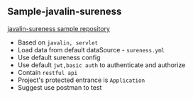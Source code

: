 ## Sample-javalin-sureness  

[javalin-sureness sample repository](https://github.com/tomsun28/sureness/tree/master/samples/javalin-sureness)    

- Based on `javalin, servlet`
- Load data from default dataSource - `sureness.yml`
- Use default sureness config
- Use default `jwt,basic auth` to authenticate and authorize
- Contain `restful api`  
- Project's protected entrance is `Application`  
- Suggest use postman to test
